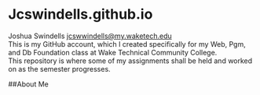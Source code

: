 # Jcswindells.github.io
Joshua Swindells jcswwindells@my.waketech.edu  
This is my GitHub account, which I created specifically for my Web, Pgm, and Db Foundation class at Wake Technical Community College.  
This repository is where some of my assignments shall be held and worked on as the semester progresses.  

##About Me
